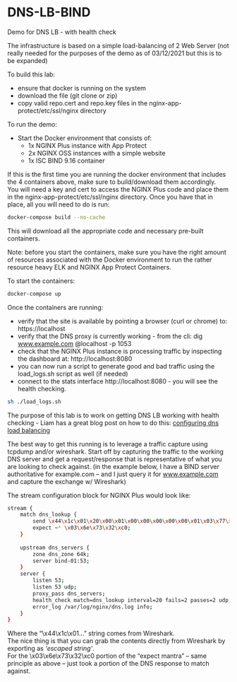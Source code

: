 # DNS-LB-BIND
Demo for DNS LB - with health check

The infrastructure is based on a simple load-balancing of 2 Web Server (not really needed for the purposes of the demo as of 03/12/2021 but this is to be expanded)

To build this lab:
- ensure that docker is running on the system
- download the file (git clone or zip)
- copy valid repo.cert and repo.key files in the nginx-app-protect/etc/ssl/nginx directory

To run the demo: 
- Start the Docker environment that consists of: 
    - 1x NGINX Plus instance with App Protect
    - 2x NGINX OSS instances with a simple website
    - 1x ISC BIND 9.16 container

If this is the first time you are running the docker environment that includes the 4 containers above, make sure to build/download them accordingly.    
You will need a key and cert to access the NGINX Plus code and place them in the nginx-app-protect/etc/ssl/nginx directory.  Once you have that in place, all you will need to do is run: 
```bash 
docker-compose build --no-cache
```

This will download all the appropriate code and necessary pre-built containers. 

Note: before you start the containers, make sure you have the right amount of resources associated with the Docker environment to run the rather resource heavy ELK and NGINX App Protect Containers. 

To start the containers: 
```bash
docker-compose up
```

Once the containers are running:
- verify that the site is available by pointing a browser (curl or chrome) to: https://localhost
- verify that the DNS proxy is currently working - from the cli: dig www.example.com @localhost -p 1053
- check that the NGINX Plus instance is processing traffic by inspecting the dashboard at: http://localhost:8080
- you can now run a script to generate good and bad traffic using the load_logs.sh script as well (if needed)
- connect to the stats interface http://localhost:8080 - you will see the health checking. 
```bash
sh ./load_logs.sh
```

The purpose of this lab is to work on getting DNS LB working with health checking - 
Liam has a great blog post on how to do this: [configuring dns load balancing](https://www.nginx.com/blog/load-balancing-dns-traffic-nginx-plus/)


The best way to get this running is to leverage a traffic capture using tcpdump and/or wireshark. Start off by capturing the traffic to the working DNS server and get a request/response that is representative of what you are looking to check against. (in the example below, I have a BIND server authoritative for example.com – and I just query it for www.example.com and capture the exchange w/ Wireshark)
 
The stream configuration block for NGINX Plus would look like: 
```bash
stream {
    match dns_lookup {
        send \x44\x1c\x01\x20\x00\x01\x00\x00\x00\x00\x00\x01\x03\x77\x77\x77\x07\x65\x78\x61\x6d\x70\x6c\x65\x03\x63\x6f\x6d\x00\x00\x01\x00\x01\x00\x00\x29\x10\x00\x00\x00\x00\x00\x00\x00;
        expect ~* \x03\x6e\x73\x32\xc0;
    }
 
    upstream dns_servers {
        zone dns_zone 64k;
        server bind-01:53;
    }
    server {
        listen 53;
        listen 53 udp;
        proxy_pass dns_servers;
        health_check match=dns_lookup interval=20 fails=2 passes=2 udp;
        error_log /var/log/nginx/dns.log info;
    }
}
```

Where the “\x44\x1c\x01\...” string comes from Wireshark.  
The nice thing is that you can grab the contents directly from Wireshark by exporting as *'escaped string'*.  
For the \x03\x6e\x73\x32\xc0 portion of the “expect mantra” – same principle as above – just took a portion of the DNS response to match against. 
